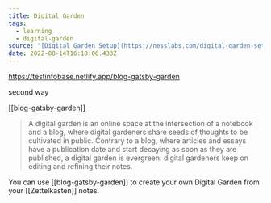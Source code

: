```yaml
---
title: Digital Garden
tags:
  - learning
  - digital-garden
source: "[Digital Garden Setup](https://nesslabs.com/digital-garden-set-up)"
date: 2022-08-14T16:18:06.433Z
---
```

<https://testinfobase.netlify.app/blog-gatsby-garden>

second way

\[[blog-gatsby-garden]]

> A digital garden is an online space at the intersection of a notebook and a blog, where digital gardeners share seeds of thoughts to be cultivated in public. Contrary to a blog, where articles and essays have a publication date and start decaying as soon as they are published, a digital garden is evergreen: digital gardeners keep on editing and refining their notes.

You can use [[blog-gatsby-garden]] to create your own Digital Garden from your \[[Zettelkasten]] notes.